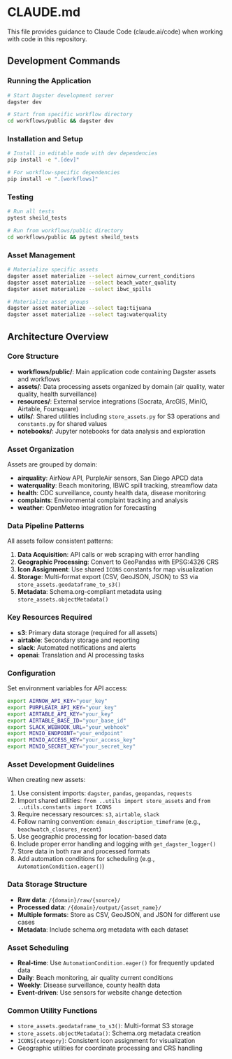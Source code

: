 # CLAUDE.md

This file provides guidance to Claude Code (claude.ai/code) when working with code in this repository.

## Development Commands

### Running the Application
```bash
# Start Dagster development server
dagster dev

# Start from specific workflow directory
cd workflows/public && dagster dev
```

### Installation and Setup
```bash
# Install in editable mode with dev dependencies
pip install -e ".[dev]"

# For workflow-specific dependencies
pip install -e ".[workflows]"
```

### Testing
```bash
# Run all tests
pytest sheild_tests

# Run from workflows/public directory
cd workflows/public && pytest sheild_tests
```

### Asset Management
```bash
# Materialize specific assets
dagster asset materialize --select airnow_current_conditions
dagster asset materialize --select beach_water_quality
dagster asset materialize --select ibwc_spills

# Materialize asset groups
dagster asset materialize --select tag:tijuana
dagster asset materialize --select tag:waterquality
```

## Architecture Overview

### Core Structure
- **workflows/public/**: Main application code containing Dagster assets and workflows
- **assets/**: Data processing assets organized by domain (air quality, water quality, health surveillance)
- **resources/**: External service integrations (Socrata, ArcGIS, MinIO, Airtable, Foursquare)
- **utils/**: Shared utilities including `store_assets.py` for S3 operations and `constants.py` for shared values
- **notebooks/**: Jupyter notebooks for data analysis and exploration

### Asset Organization
Assets are grouped by domain:
- **airquality**: AirNow API, PurpleAir sensors, San Diego APCD data
- **waterquality**: Beach monitoring, IBWC spill tracking, streamflow data
- **health**: CDC surveillance, county health data, disease monitoring
- **complaints**: Environmental complaint tracking and analysis
- **weather**: OpenMeteo integration for forecasting

### Data Pipeline Patterns
All assets follow consistent patterns:
1. **Data Acquisition**: API calls or web scraping with error handling
2. **Geographic Processing**: Convert to GeoPandas with EPSG:4326 CRS
3. **Icon Assignment**: Use shared `ICONS` constants for map visualization
4. **Storage**: Multi-format export (CSV, GeoJSON, JSON) to S3 via `store_assets.geodataframe_to_s3()`
5. **Metadata**: Schema.org-compliant metadata using `store_assets.objectMetadata()`

### Key Resources Required
- **s3**: Primary data storage (required for all assets)
- **airtable**: Secondary storage and reporting
- **slack**: Automated notifications and alerts
- **openai**: Translation and AI processing tasks

### Configuration
Set environment variables for API access:
```bash
export AIRNOW_API_KEY="your_key"
export PURPLEAIR_API_KEY="your_key"
export AIRTABLE_API_KEY="your_key"
export AIRTABLE_BASE_ID="your_base_id"
export SLACK_WEBHOOK_URL="your_webhook"
export MINIO_ENDPOINT="your_endpoint"
export MINIO_ACCESS_KEY="your_access_key"
export MINIO_SECRET_KEY="your_secret_key"
```

### Asset Development Guidelines
When creating new assets:
1. Use consistent imports: `dagster`, `pandas`, `geopandas`, `requests`
2. Import shared utilities: `from ..utils import store_assets` and `from ..utils.constants import ICONS`
3. Require necessary resources: `s3`, `airtable`, `slack`
4. Follow naming convention: `domain_description_timeframe` (e.g., `beachwatch_closures_recent`)
5. Use geographic processing for location-based data
6. Include proper error handling and logging with `get_dagster_logger()`
7. Store data in both raw and processed formats
8. Add automation conditions for scheduling (e.g., `AutomationCondition.eager()`)

### Data Storage Structure
- **Raw data**: `/{domain}/raw/{source}/` 
- **Processed data**: `/{domain}/output/{asset_name}/`
- **Multiple formats**: Store as CSV, GeoJSON, and JSON for different use cases
- **Metadata**: Include schema.org metadata with each dataset

### Asset Scheduling
- **Real-time**: Use `AutomationCondition.eager()` for frequently updated data
- **Daily**: Beach monitoring, air quality current conditions  
- **Weekly**: Disease surveillance, county health data
- **Event-driven**: Use sensors for website change detection

### Common Utility Functions
- `store_assets.geodataframe_to_s3()`: Multi-format S3 storage
- `store_assets.objectMetadata()`: Schema.org metadata creation
- `ICONS[category]`: Consistent icon assignment for visualization
- Geographic utilities for coordinate processing and CRS handling